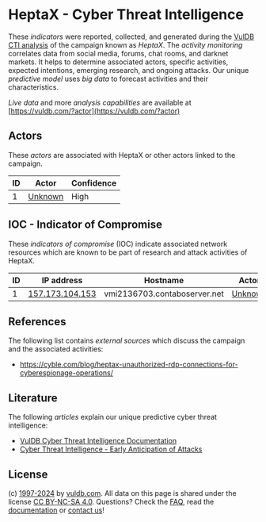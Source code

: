 # HeptaX - Cyber Threat Intelligence

These _indicators_ were reported, collected, and generated during the [VulDB CTI analysis](https://vuldb.com/?kb.cti) of the campaign known as _HeptaX_. The _activity monitoring_ correlates data from social media, forums, chat rooms, and darknet markets. It helps to determine associated actors, specific activities, expected intentions, emerging research, and ongoing attacks. Our unique _predictive model_ uses _big data_ to forecast activities and their characteristics.

_Live data_ and more _analysis capabilities_ are available at [https://vuldb.com/?actor](https://vuldb.com/?actor)

## Actors

These _actors_ are associated with HeptaX or other actors linked to the campaign.

ID | Actor | Confidence
-- | ----- | ----------
1 | [Unknown](https://vuldb.com/?actor.unknown) | High

## IOC - Indicator of Compromise

These _indicators of compromise_ (IOC) indicate associated network resources which are known to be part of research and attack activities of HeptaX.

ID | IP address | Hostname | Actor | Confidence
-- | ---------- | -------- | ----- | ----------
1 | [157.173.104.153](https://vuldb.com/?ip.157.173.104.153) | vmi2136703.contaboserver.net | [Unknown](https://vuldb.com/?actor.unknown) | High

## References

The following list contains _external sources_ which discuss the campaign and the associated activities:

* https://cyble.com/blog/heptax-unauthorized-rdp-connections-for-cyberespionage-operations/

## Literature

The following _articles_ explain our unique predictive cyber threat intelligence:

* [VulDB Cyber Threat Intelligence Documentation](https://vuldb.com/?kb.cti)
* [Cyber Threat Intelligence - Early Anticipation of Attacks](https://www.scip.ch/en/?labs.20201022)

## License

(c) [1997-2024](https://vuldb.com/?kb.changelog) by [vuldb.com](https://vuldb.com/?kb.about). All data on this page is shared under the license [CC BY-NC-SA 4.0](https://creativecommons.org/licenses/by-nc-sa/4.0/). Questions? Check the [FAQ](https://vuldb.com/?kb.faq), read the [documentation](https://vuldb.com/?kb) or [contact us](https://vuldb.com/?contact)!

